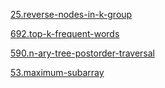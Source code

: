 [25.reverse-nodes-in-k-group](25.reverse-nodes-in-k-group.java)

[692.top-k-frequent-words](692.top-k-frequent-words.java)

[590.n-ary-tree-postorder-traversal](590.n-ary-tree-postorder-traversal.java)

[53.maximum-subarray](53.maximum-subarray.java)
